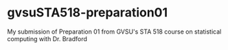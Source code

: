# gvsuSTA518-preparation01
My submission of Preparation 01 from GVSU's STA 518 course on statistical computing with Dr. Bradford
